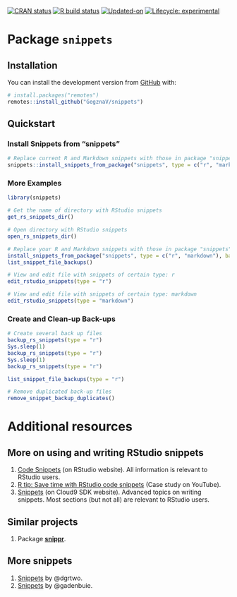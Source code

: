
<!-- README.md is generated from README.Rmd. Please edit that file -->

<!-- badges: start -->

[![CRAN
status](https://www.r-pkg.org/badges/version/snippets)](https://CRAN.R-project.org/package=snippets)
[![R build
status](https://github.com/GegznaV/snippets/workflows/R-CMD-check/badge.svg)](https://github.com/GegznaV/snippets/actions)
[![Updated-on](https://img.shields.io/badge/Updated%20on-2020--08--26-yellowgreen.svg)](/commits/master)
[![Lifecycle:
experimental](https://img.shields.io/badge/lifecycle-experimental-orange.svg)](https://www.tidyverse.org/lifecycle/#experimental)
<!-- badges: end -->

<!-- [![GitHub version](https://img.shields.io/badge/GitHub-v0.0.4.9000-brightgreen.svg)](https://github.com/GegznaV/snippets) -->

<!-- [![Updated-on](https://img.shields.io/badge/Updated%20on-2020--08--26-yellowgreen.svg)]() -->

<!-- [![Codecov test coverage](https://codecov.io/gh/GegznaV/snippets/branch/master/graph/badge.svg)](https://codecov.io/gh/GegznaV/snippets?branch=master) -->

# Package `snippets`

<!-- (0.0.4.9000) -->

## Installation

<!-- You can install the released version of snippets from [CRAN](https://CRAN.R-project.org) with: -->

<!-- ``` r -->

<!-- install.packages("snippets") -->

<!-- ``` -->

You can install the development version from
[GitHub](https://github.com/) with:

``` r
# install.packages("remotes")
remotes::install_github("GegznaV/snippets")
```

## Quickstart

### Install Snippets from “snippets”

``` r
# Replace current R and Markdown snippets with those in package "snippets"
snippets::install_snippets_from_package("snippets", type = c("r", "markdown"), backup = TRUE)
```

### More Examples

``` r
library(snippets)
```

``` r
# Get the name of directory with RStudio snippets
get_rs_snippets_dir()
```

``` r
# Open directory with RStudio snippets
open_rs_snippets_dir()
```

``` r
# Replace your R and Markdown snippets with those in package "snippets"
install_snippets_from_package("snippets", type = c("r", "markdown"), backup = TRUE)
list_snippet_file_backups()
```

``` r
# View and edit file with snippets of certain type: r
edit_rstudio_snippets(type = "r")
```

``` r
# View and edit file with snippets of certain type: markdown
edit_rstudio_snippets(type = "markdown")
```

### Create and Clean-up Back-ups

``` r
# Create several back up files
backup_rs_snippets(type = "r")
Sys.sleep(1)
backup_rs_snippets(type = "r")
Sys.sleep(1)
backup_rs_snippets(type = "r")
```

``` r
list_snippet_file_backups(type = "r")
```

``` r
# Remove duplicated back-up files
remove_snippet_backup_duplicates()
```

<!-- 

### Revert to a Certain Version of Back-up 

1. List all back-up files and select the one of interest.
    
    ```r
    list_snippet_file_backups(type = "r")
    ```
    ```r
    #> c:/.R/snippets/r.snippets
    #> c:/.R/snippets/r.snippets--backup-2019-11-12-033948
    #> c:/.R/snippets/r.snippets--backup-2019-10-31-015042
    ```
2. Restore the back-up of interest, e.g.:
    
    ```r
    restore_snippets_from_backup("r.snippets--backup-2019-10-31-015042")
    ```
    ```r
    #> v Back-up file was found: 'r.snippets--backup-2019-10-31-015042'
    #> i Snippets' type: r
    #> v Current 'r.snippets' file was backed up:
    #>   'r.snippets' -> 'r.snippets--backup-2020-01-05-012602'
    #> v Snippets were restored from the back-up file:
    #>   'r.snippets--backup-2019-10-31-015042' -> 'r.snippets'.
    ```
-->

# Additional resources

## More on using and writing RStudio snippets

1.  [Code
    Snippets](https://support.rstudio.com/hc/en-us/articles/204463668-Code-Snippets)
    (on RStudio website). All information is relevant to RStudio users.
2.  [R tip: Save time with RStudio code
    snippets](https://www.youtube.com/watch?v=h_i__VTSurU) (Case study
    on YouTube).
3.  [Snippets](https://cloud9-sdk.readme.io/docs/snippets) (on Cloud9
    SDK website). Advanced topics on writing snippets. Most sections
    (but not all) are relevant to RStudio users.

## Similar projects

1.  Package [**snippr**](https://github.com/dgrtwo/snippr).

## More snippets

1.  [Snippets](https://github.com/dgrtwo/snippets) by @dgrtwo.
2.  [Snippets](https://github.com/gadenbuie/snippets) by @gadenbuie.
    <!-- 2. [R snippets](https://github.com/Hellerz/hellerz/blob/6180ad13d73c7ff826c9cf514840bbbd899d5873/scripts/ace/snippets/r.snippets) by @Hellerz -->
    <!-- 3. [markdown snippets](https://github.com/Hellerz/hellerz/blob/6180ad13d73c7ff826c9cf514840bbbd899d5873/scripts/ace/snippets/markdown.snippets) by @Hellerz -->
    <!-- 4. [R snippets](https://github.com/dick7/vimrc/blob/81a78437c9d6f45c3372e6998f4a8a832890c243/sources_non_forked/vim-snippets/snippets/r.snippets) by @dick7 -->
    <!-- 5. [markdown snippets](https://github.com/dick7/vimrc/blob/81a78437c9d6f45c3372e6998f4a8a832890c243/sources_non_forked/vim-snippets/snippets/markdown.snippets) by @dick7 -->

<!-- <div style="text-align:right;">2020-08-26</div> -->
